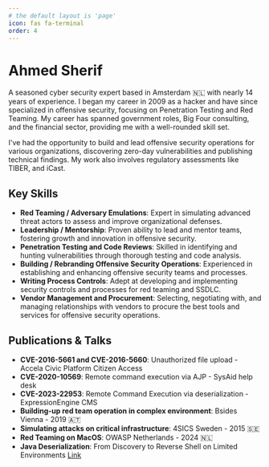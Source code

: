 ```yaml
---
# the default layout is 'page'
icon: fas fa-terminal
order: 4
---
```

# Ahmed Sherif
A seasoned cyber security expert based in Amsterdam 🇳🇱 with nearly 14 years of experience. I began my career in 2009 as a hacker and have since specialized in offensive security, focusing on Penetration Testing and Red Teaming. My career has spanned government roles, Big Four consulting, and the financial sector, providing me with a well-rounded skill set.

I've had the opportunity to build and lead offensive security operations for various organizations, discovering zero-day vulnerabilities and publishing technical findings. My work also involves regulatory assessments like TIBER, and iCast.

## Key Skills

- **Red Teaming / Adversary Emulations**: Expert in simulating advanced threat actors to assess and improve organizational defenses.
- **Leadership / Mentorship**: Proven ability to lead and mentor teams, fostering growth and innovation in offensive security.
- **Penetration Testing and Code Reviews**: Skilled in identifying and hunting vulnerabilities through thorough testing and code analysis.
- **Building / Rebranding Offensive Security Operations**: Experienced in establishing and enhancing offensive security teams and processes.
- **Writing Process Controls**: Adept at developing and implementing security controls and processes for red teaming and SSDLC.
- **Vendor Management and Procurement**: Selecting, negotiating with, and managing relationships with vendors to procure the best tools and services for offensive security operations.

## Publications & Talks

- **CVE-2016-5661 and CVE-2016-5660**: Unauthorized file upload - Accela Civic Platform Citizen Access
- **CVE-2020-10569**: Remote command execution via AJP - SysAid help desk
- **CVE-2023-22953**: Remote Command Execution via deserialization - ExpressionEngine CMS
- **Building-up red team operation in complex environment**: Bsides Vienna - 2019 🇦🇹
- **Simulating attacks on critical infrastructure**: 4SICS Sweden - 2015  🇸🇪
- **Red Teaming on MacOS**: OWASP Netherlands - 2024 🇳🇱
- **Java Deserialization**: From Discovery to Reverse Shell on Limited Environments [Link](https://medium.com/abn-amro-red-team/java-deserialization-from-discovery-to-reverse-shell-on-limited-environments-2e7b4e14fbef)
